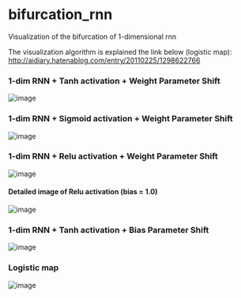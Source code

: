 # bifurcation_rnn
Visualization of the bifurcation of 1-dimensional rnn

The visualization algorithm is explained the link below (logistic map):
http://aidiary.hatenablog.com/entry/20110225/1298622766

### 1-dim RNN + Tanh activation + Weight Parameter Shift
![image](https://user-images.githubusercontent.com/1684732/89889129-1fd51d00-dc0c-11ea-900c-87726245ebe2.png)


### 1-dim RNN + Sigmoid activation + Weight Parameter Shift
![image](https://user-images.githubusercontent.com/1684732/89889198-3a0efb00-dc0c-11ea-8fce-6945b09ebcf3.png)

### 1-dim RNN + Relu activation + Weight Parameter Shift
![image](https://user-images.githubusercontent.com/1684732/89889577-cfaa8a80-dc0c-11ea-8305-82e1f32d7529.png)

#### Detailed image of Relu activation (bias = 1.0)
![image](https://user-images.githubusercontent.com/1684732/89890828-f9fd4780-dc0e-11ea-9c98-6a3d00c24076.png)

### 1-dim RNN + Tanh activation + Bias Parameter Shift
![image](https://user-images.githubusercontent.com/1684732/89889541-bc97ba80-dc0c-11ea-99b0-0449ac930981.png)

### Logistic map
![image](https://user-images.githubusercontent.com/1684732/89889068-09c75c80-dc0c-11ea-8326-19efa1e60489.png)
